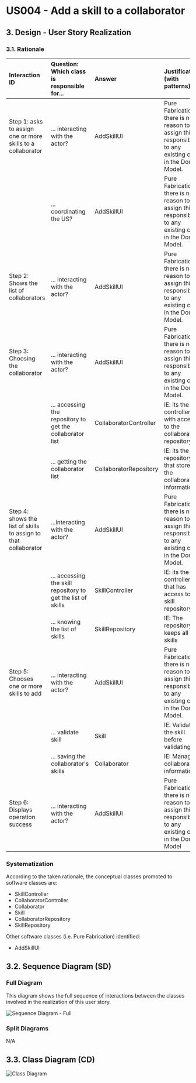 # US004 - Add a skill to a collaborator

## 3. Design - User Story Realization

### 3.1. Rationale

| Interaction ID                                                      | Question: Which class is responsible for...                  | Answer                 | Justification (with patterns)                                                                                 |
|:--------------------------------------------------------------------|:-------------------------------------------------------------|:-----------------------|:--------------------------------------------------------------------------------------------------------------|
| Step 1: asks to assign one or more skills to a collaborator  		     | 	... interacting with the actor?                             | AddSkillUI             | Pure Fabrication: there is no reason to assign this responsibility to any existing class in the Domain Model. |
| 			  		                                                             | 	... coordinating the US?                                    | AddSkillUI             | Pure Fabrication: there is no reason to assign this responsibility to any existing class in the Domain Model. |
| Step 2: Shows the list of collaborators  		                         | 		... interacting with the actor?					                       | AddSkillUI             | Pure Fabrication: there is no reason to assign this responsibility to any existing class in the Domain Model. |
| Step 3: Choosing the collaborator  		                               | 	... interacting with the actor?                             | AddSkillUI             | Pure Fabrication: there is no reason to assign this responsibility to any existing class in the Domain Model. |
|                                                                     | ... accessing the repository to get the collaborator list    | CollaboratorController | IE: its the controller with access to the collaborator repository                                             |
|                                                                     | ... getting the collaborator list                            | CollaboratorRepository | IE: its the repository that stores the collaborator's information's                                           |
| Step 4: shows the list of skills to assign to that collaborator  		 | 	...interacting with the actor?                              | AddSkillUI             | Pure Fabrication: there is no reason to assign this responsibility to any existing class in the Domain Model. |
|                                                                     | ... accessing the skill repository to get the list of skills | SkillController        | IE: its the controller that has access to the skill repository                                                |
| 			  		                                                             | 	... knowing the list of skills                              | SkillRepository        | IE: The repository keeps all the skills                                                                       |
| Step 5: Chooses one or more skills to add                           | 	... interacting with the actor?                             | AddSkillUI             | Pure Fabrication: there is no reason to assign this responsibility to any existing class in the Domain Model. |
|                                                                     | ... validate skill                                           | Skill                  | IE: Validates the skill before validating it                                                                  |
|                                                                     | ... saving the collaborator's skills                         | Collaborator           | IE: Manages collaborator's information                                                                        |
| Step 6: Displays operation success 		                               | ... interacting with the actor?							                       | AddSkillUI             | Pure Fabrication: there is no reason to assign this responsibility to any existing class in the Domain Model  |              

### Systematization ##

According to the taken rationale, the conceptual classes promoted to software classes are:

* SkillController
* CollaboratorController
* Collaborator
* Skill
* CollaboratorRepository
* SkillRepository

Other software classes (i.e. Pure Fabrication) identified:

* AddSkillUI

## 3.2. Sequence Diagram (SD)

### Full Diagram

This diagram shows the full sequence of interactions between the classes involved in the realization of this user story.

![Sequence Diagram - Full](svg/us029-sequence-diagram-full.svg)

### Split Diagrams

N/A

## 3.3. Class Diagram (CD)

![Class Diagram](svg/us029-class-diagram.svg)